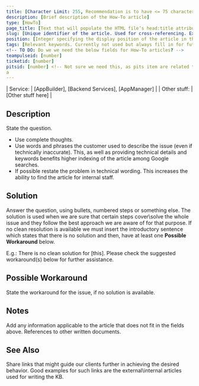 ```yaml
---
title: [Character Limit: 255, Recommendation is to have <= 75 characters for a title as this can impact indexing by search engines like Google, Bing, etc. The article title should be a combination of the main problem statement and if applicable, the key environment statement. Also determines the title in the table of contents.]
description: [Brief description of the How-To article]
type: [HowTo]
page_title: [Text that will populate the HTML file’s head:title attribute]
slug: [Unique identifier of the article. Used for cross-referencing. Ex: how-to-write-an-essay-nativescript]
position: [Integer specifying the display position of the article in the navigation. If omitted, the articles are ordered alphabetically based on file name]
tags: [Relevant keywords. Currently not used but always fill in for future proofness]
<!-- TO DO: Do we we need the below fields for How-To articles? -->
teampulseid: [number]
ticketid: [number]
pitsid: [number] <!-- Not sure we need this, as pits item are related to teampulse anyway -->
a
---
```


<!-- Environment Table -->
<!-- TO DO:
     We need to check how such can be developed according to our needs:
 	 We don't need Header roll, but rather a title: Environment. -->
| Service:     | [AppBuilder], [Backend Services], [AppManager] |
| Other stuff: | [Other stuff here]                             |



## Description
<!-- Mandatory -->
State the question.

* Use complete thoughts.
* Use words and phrases the customer used to describe the issue (even if technically inaccurate). This, as well as providing technical details and keywords benefits higher indexing of the article among Google searches. 
* If possible restate the problem in technical wording. This increases the ability to find the article for internal staff.

## Solution
<!-- Mandatory -->
Answer the question, using bullets, numbered steps or something else. The solution is used when we are sure that certain steps cover\solve the whole issue and they follow the best approach we are aware of for that purpose. If no clean resolution is available we must insert the introductory sentence which states that there is no solution and then, have at least one **Possible Workaround** below.

E.g.: There is no clean solution for [this]. Please check the suggested workaround(s) below for further assistance.


## Possible Workaround
<!-- Optional -->
State the workaround for the issue, if no solution is available.

## Notes
<!-- Optional -->
Add any information applicable to the article that does not fit in the fields above. References to other written documents.

## See Also
<!-- Optional -->
Share links that might guide our clients further in achieving the desired behavior. Good examples for such links are the external\internal articles used for writing the KB.